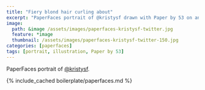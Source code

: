 ```yaml
---
title: "Fiery blond hair curling about"
excerpt: "PaperFaces portrait of @kristysf drawn with Paper by 53 on an iPad."
image: 
  path: &image /assets/images/paperfaces-kristysf-twitter.jpg 
  feature: *image
  thumbnail: /assets/images/paperfaces-kristysf-twitter-150.jpg
categories: [paperfaces]
tags: [portrait, illustration, Paper by 53]
---
```


PaperFaces portrait of [@kristysf](https://twitter.com/kristysf).

{% include_cached boilerplate/paperfaces.md %}
